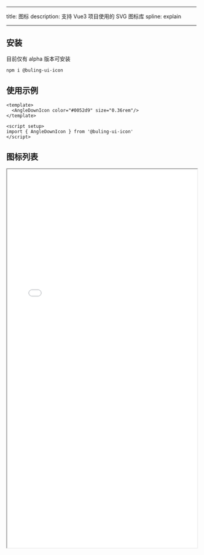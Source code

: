 <!--
 * @Author: BulingBulingWei
 * @Date: 2024-11-12 17:28:59
 * @LastEditors: BulingBulingWei
 * @LastEditTime: 2024-11-14 19:14:33
 * @Description:
-->

---

title: 图标
description: 支持 Vue3 项目使用的 SVG 图标库
spline: explain

---

## 安装

目前仅有 alpha 版本可安装

```bash
npm i @buling-ui-icon
```

## 使用示例

```
<template>
  <AngleDownIcon color="#0052d9" size="0.36rem"/>
</template>

<script setup>
import { AngleDownIcon } from '@buling-ui-icon'
</script>
```

## 图标列表

<iframe src="/mobile.html#/icon" style="width: 100%; min-height: 1000px;"></iframe>
